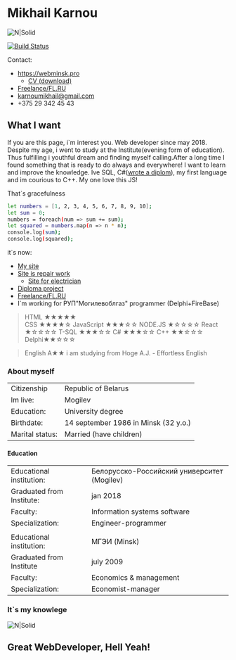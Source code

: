 # Mikhail Karnou

![N|Solid](https://webminsk.pro/image/foto1.jpg)

[![Build Status](https://travis-ci.org/joemccann/dillinger.svg?branch=master)](https://github.com/LabelMinsk)

Contact:
  - https://webminsk.pro
    - [CV (download)](http://webminsk.pro/cv.pdf)
  - [Freelance/FL.RU](https://www.fl.ru/users/webminskstudio/)
  - karnoumikhail@gmail.com 
  - +375 29 342 45 43

## What I want

   If you are this page, i`m interest you. Web developer since may 2018. Despite my age, i went to study at the Institute(evening form of education). Thus fulfilling i youthful dream and finding myself calling.After a long time I found something that is ready to do always and everywhere! I want to learn and improve the knowledge. Ive SQL, C#([wrote a diplom](https://www.youtube.com/watch?v=r0SKXMqiE4g)), my first language and im courious to C++.
   My one love this JS!
   
   That`s gracefulness
   ```sh
let numbers = [1, 2, 3, 4, 5, 6, 7, 8, 9, 10];
let sum = 0;
numbers = foreach(num => sum += sum);
let squared = numbers.map(n => n * n);
console.log(sum);
console.log(squared);
```


it`s now:
  - [My site](https://webminsk.pro)
  - [Site is repair work](https://строй-сервис.бел)
    - [Site for electrician](https://строй-сервис.бел/electrik.html)
  - [Diploma project](https://www.youtube.com/watch?v=r0SKXMqiE4g)
  - [Freelance/FL.RU](https://www.fl.ru/users/webminskstudio/)
  - I`m working for РУП"Могилевоблгаз" programmer (Delphi+FireBase)

> HTML &#9733;&#9733;&#9733;&#9733;&#9733;  
> CSS &#9733;&#9733;&#9733;&#9733;&#9734;
> JavaScript &#9733;&#9733;&#9733;&#9734;&#9734;
> NODE.JS &#9733;&#9734;&#9734;&#9734;&#9734;
> React &#9733;&#9734;&#9734;&#9734;&#9734;
> T-SQL &#9733;&#9733;&#9733;&#9734;&#9734;
> C# &#9733;&#9733;&#9733;&#9734;&#9734;
> C++ &#9733;&#9733;&#9734;&#9734;&#9734;
> Delphi&#9733;&#9733;&#9734;&#9734;&#9734;

>English A&#9733;&#9733; 
i am studying from Hoge A.J. - Effortless English
  

### About myself

|  |  |
| ------ | ------ |
| Citizenship | Republic of Belarus |
| Im live: | Mogilev |
|Education: | University degree |
| Birthdate: | 14 september 1986 in Minsk (32 y.o.) |
| Marital status: | Married (have children) |

#### Education

|  |  |
| ------ | ------ |
| Educational institution: | Белорусско-Российский университет (Mogilev) |
| Graduated from Institute: | jan 2018  |
|Faculty: | Information systems software |
| Specialization: | Engineer-programmer |
|||
|Educational institution:|МГЭИ (Minsk)|
|Graduated from Institute|july 2009 |
|Faculty:|Economics & management|
|Specialization:|Economist-manager|

### It`s my knowlege
![N|Solid](https://webminsk.pro/image/bookjs.jpg)
	
## Great WebDeveloper, Hell Yeah!
